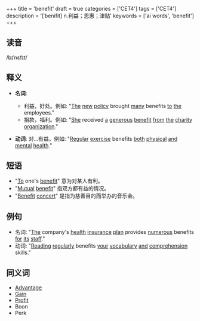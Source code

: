 +++
title = 'benefit'
draft = true
categories = ['CET4']
tags = ['CET4']
description = '[ˈbenifit] n.利益；恩惠；津贴'
keywords = ['ai words', 'benefit']
+++

## 读音
/bɪˈnɛfɪt/

## 释义
- **名词**:
  - 利益，好处。例如: "[The](/zh/post/the/) [new](/zh/post/new/) [policy](/zh/post/policy/) brought [many](/zh/post/many/) benefits [to](/zh/post/to/) [the](/zh/post/the/) employees."
  - 捐款，福利。例如: "[She](/zh/post/she/) received [a](/zh/post/a/) [generous](/zh/post/generous/) [benefit](/zh/post/benefit/) [from](/zh/post/from/) [the](/zh/post/the/) [charity](/zh/post/charity/) [organization](/zh/post/organization/)."
  
- **动词**:
  对...有益。例如: "[Regular](/zh/post/regular/) [exercise](/zh/post/exercise/) benefits [both](/zh/post/both/) [physical](/zh/post/physical/) [and](/zh/post/and/) [mental](/zh/post/mental/) [health](/zh/post/health/)."

## 短语
- "[To](/zh/post/to/) one's [benefit](/zh/post/benefit/)" 意为对某人有利。
- "[Mutual](/zh/post/mutual/) [benefit](/zh/post/benefit/)" 指双方都有益的情况。
- "[Benefit](/zh/post/benefit/) [concert](/zh/post/concert/)" 是指为慈善目的而举办的音乐会。

## 例句
- 名词: "[The](/zh/post/the/) company's [health](/zh/post/health/) [insurance](/zh/post/insurance/) [plan](/zh/post/plan/) provides [numerous](/zh/post/numerous/) benefits [for](/zh/post/for/) [its](/zh/post/its/) [staff](/zh/post/staff/)."
- 动词: "[Reading](/zh/post/reading/) [regularly](/zh/post/regularly/) benefits [your](/zh/post/your/) [vocabulary](/zh/post/vocabulary/) [and](/zh/post/and/) [comprehension](/zh/post/comprehension/) skills."

## 同义词
- [Advantage](/zh/post/advantage/)
- [Gain](/zh/post/gain/)
- [Profit](/zh/post/profit/)
- Boon
- Perk
